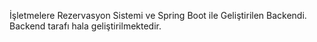 İşletmelere Rezervasyon Sistemi ve Spring Boot ile Geliştirilen Backendi. Backend tarafı hala geliştirilmektedir.
